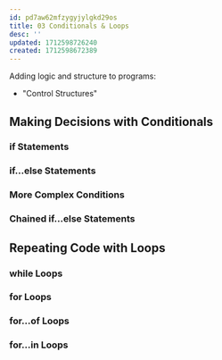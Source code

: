 ```yaml
---
id: pd7aw62mfzygyjylgkd29os
title: 03 Conditionals & Loops
desc: ''
updated: 1712598726240
created: 1712598672389
---
```

Adding logic and structure to programs:

- "Control Structures"

## Making Decisions with Conditionals



### if Statements


### if...else Statements


### More Complex Conditions


### Chained if...else Statements


## Repeating Code with Loops


### while Loops


### for Loops


### for...of Loops


### for...in Loops